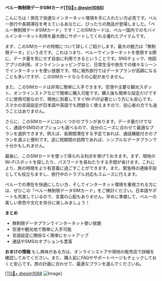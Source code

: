 **ペルー無制限データSIMカード[[TG💪+ @esim1088](https://t.me/s/esim1088)]**

こんにちは！旅先で快適なインターネット環境を手に入れたい方必見です。ペルー旅行や長期滞在を考えているあなたに、ぴったりの商品が登場しました。「ペルー無制限データSIMカード」です！このSIMカードは、ペルー国内でのモバイルインターネット利用を最大限にサポートしてくれる優れたアイテムです。

まず、このSIMカードの特徴について詳しくご紹介します。最大の魅力は「無制限データ」という点です。これはつまり、ペルーでインターネットを使用する際に、データ量を気にせず自由に利用できるということです。SNSチェック、地図アプリの利用、オンラインショッピングなど、日常生活や旅先での様々なシーンでインターネットを使い放題です。特に海外旅行ではデータプランが高額になることも多いですが、このSIMカードならその心配がありません。

また、このSIMカードは非常に簡単に入手できます。空港や主要な観光スポット、オンラインストアなどで簡単に購入可能です。購入後も簡単な設定だけですぐに使用可能なので、現地に到着してすぐWi-Fiが必要という方にも安心です。スマホの言語設定が日本語や英語でも問題なく使えますので、初心者の方でも迷うことはありません。

さらに、このSIMカードにはいくつかのプランがあります。データ量だけでなく、通話やSMSのオプションも選べるので、自分のニーズに合わせて最適なプランを選択できます。例えば、長期間滞在する予定であれば、通話機能付きのプランを選ぶと便利です。逆に短期間の訪問であれば、シンプルなデータプランで十分かもしれません。

最後に、このSIMカードを使って得られる利点を挙げておきます。まず、現地のWi-Fiスポットを探したり、パスワードを尋ねたりする手間が省けます。これにより、旅の時間をより有意義に過ごすことができます。また、緊急時の連絡手段としても役立ちますし、旅行中のトラブル対応もスムーズに行えます。

ペルーでの滞在を快適にしたい方、そしてインターネット環境を重視される方には、ぜひこの「ペルー無制限データSIMカード」をご検討ください。日本語サポートも充実しているので、言葉の心配もありません。早めに準備して、ペルーの美しい景色や文化を存分に楽しみましょう！

**まとめ**
- 無制限データプランでインターネット使い放題
- 空港や観光地で簡単に入手可能
- 言語設定に関係なく簡単にセットアップ
- 通話やSMSのオプションも豊富

**おまけの情報**
もし興味がある方は、オンラインストアや現地の販売店で詳細を確認してみてください。また、購入前にFAQやサポートページもチェックしておくと安心です。旅の計画に合わせて、最適なプランを選んでくださいね。

[[TG💪+ @esim1088](https://t.me/s/esim1088) ![Image](https://i.postimg.cc/Y0z9fWf4/image.png)]